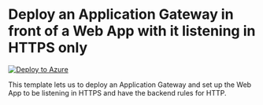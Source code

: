 # Deploy an Application Gateway in front of a Web App with it listening in HTTPS only 


[![Deploy to Azure](https://aka.ms/deploytoazurebutton)](https://portal.azure.com/#create/Microsoft.Template/uri/https%3A%2F%2Fraw.githubusercontent.com%2Fmehul-birari%2Fsample-arm-templates%2Fmaster%2Fapp-gateway-health-probe%2Fazuredeploy.json)  

This template lets us to deploy an Application Gateway and set up the Web App to be listening in HTTPS and have the backend rules for HTTP.

 